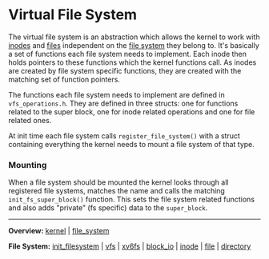 # Virtual File System

The virtual file system is an abstraction which allows the kernel to work with [inodes](inode.md) and [files](file.md) independent on the [file system](file_system.md) they belong to. It's basically a set of functions each file system needs to implement. Each inode then holds pointers to these functions which the kernel functions call. As inodes are created by file system specific functions, they are created with the matching set of function pointers.

The functions each file system needs to implement are defined in `vfs_operations.h`. They are defined in three structs: one for functions related to the super block, one for inode related operations and one for file related ones.

At init time each file system calls `register_file_system()` with a struct containing everything the kernel needs to mount a file system of that type. 


### Mounting

When a file system should be mounted the kernel looks through all registered file systems, matches the name and calls the matching `init_fs_super_block()` function. This sets the file system related functions and also adds "private" (fs specific) data to the `super_block`.


---
**Overview:** [kernel](kernel.md) | [file_system](file_system.md)

**File System:** [init_filesystem](init_filesystem.md) | [vfs](vfs.md) | [xv6fs](xv6fs/xv6fs.md) | [block_io](block_io.md) | [inode](inode.md) | [file](file.md) | [directory](directory.md)

